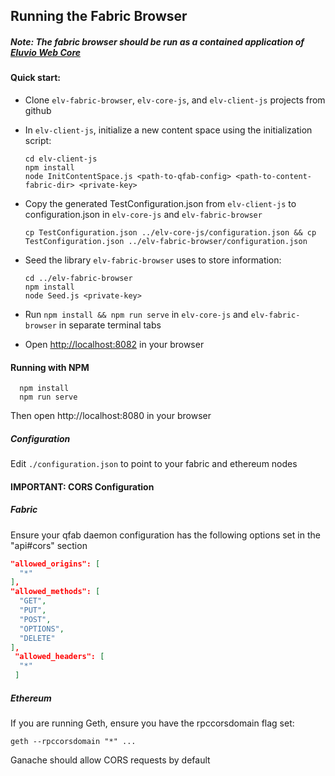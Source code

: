 ## Running the Fabric Browser

##### Note: The fabric browser should be run as a contained application of [Eluvio Web Core](https://github.com/eluv-io/elv-web-core)

#### Quick start:
- Clone ```elv-fabric-browser```, ```elv-core-js```, and ```elv-client-js``` projects from github
- In ```elv-client-js```, initialize a new content space using the initialization script:
  ```
  cd elv-client-js
  npm install
  node InitContentSpace.js <path-to-qfab-config> <path-to-content-fabric-dir> <private-key>
  ```
- Copy the generated TestConfiguration.json from ```elv-client-js``` to configuration.json in ```elv-core-js``` and ```elv-fabric-browser```

  ```
  cp TestConfiguration.json ../elv-core-js/configuration.json && cp TestConfiguration.json ../elv-fabric-browser/configuration.json
  ```

- Seed the library ```elv-fabric-browser``` uses to store information:
  ```
  cd ../elv-fabric-browser
  npm install
  node Seed.js <private-key>
  ```
- Run ```npm install && npm run serve``` in ```elv-core-js``` and ```elv-fabric-browser``` in separate terminal tabs
- Open [http://localhost:8082](http://localhost:8082) in your browser


#### Running with NPM

```
  npm install
  npm run serve
```

Then open http://localhost:8080 in your browser

##### Configuration
Edit ```./configuration.json``` to point to your fabric and ethereum nodes


#### IMPORTANT: CORS Configuration

##### Fabric

Ensure your qfab daemon configuration has the following options set
in the "api#cors" section

```json
"allowed_origins": [
  "*"
],
"allowed_methods": [
  "GET",
  "PUT",
  "POST",
  "OPTIONS",
  "DELETE"
],
 "allowed_headers": [
  "*"
 ]
```

##### Ethereum

If you are running Geth, ensure you have the rpccorsdomain flag set:

```geth --rpccorsdomain "*" ...```

Ganache should allow CORS requests by default
